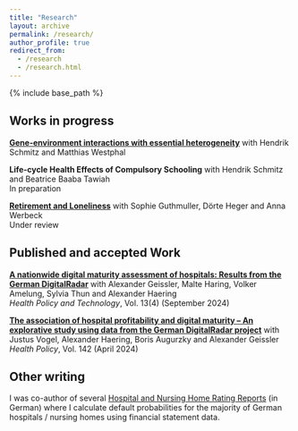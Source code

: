 ```yaml
---
title: "Research"
layout: archive
permalink: /research/
author_profile: true
redirect_from:
  - /research
  - /research.html
---
```


{% include base_path %}

## Works in progress 
[**Gene-environment interactions with essential heterogeneity**](https://johanneshollenbach.com/files/Genes_WP_Version.pdf) with Hendrik Schmitz and Matthias Westphal 

**Life-cycle Health Effects of Compulsory Schooling** with Hendrik Schmitz and Beatrice Baaba Tawiah  
In preparation

[**Retirement and Loneliness**](https://www.rwi-essen.de/fileadmin/user_upload/RWI/Publikationen/Ruhr_Economic_Papers/REP_23_1048.pdf) with Sophie Guthmuller, Dörte Heger and Anna Werbeck  
Under review



## Published and accepted Work

[**A nationwide digital maturity assessment of hospitals: Results from the German DigitalRadar**](https://www.sciencedirect.com/science/article/pii/S2211883724000674) with Alexander Geissler, Malte Haring, Volker Amelung, Sylvia Thun and Alexander Haering  
*Health Policy and Technology*, Vol. 13(4) (September 2024)

[**The association of hospital profitability and digital maturity – An explorative study using data from the German DigitalRadar project**](https://www.sciencedirect.com/science/article/pii/S0168851024000228) with Justus Vogel, Alexander Haering, Boris Augurzky and Alexander Geissler  
*Health Policy*, Vol. 142 (April 2024)

## Other writing
I was co-author of several [Hospital and Nursing Home Rating Reports](https://www.medhochzwei-verlag.de/Verlag/Autoren/Detail/114112) (in German) where I calculate default probabilities for the majority of German hospitals / nursing homes using financial statement data. 